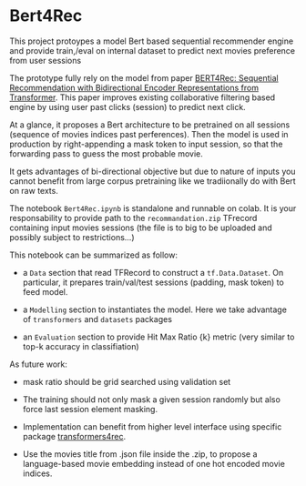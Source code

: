 # Bert4Rec
This project protoypes a model Bert based sequential recommender engine and provide train,/eval on internal dataset to predict next movies preference from user sessions


The prototype fully rely on the model from paper [BERT4Rec: Sequential Recommendation with Bidirectional Encoder Representations from Transformer](https://arxiv.org/abs/1904.06690v2). This paper improves existing collaborative filtering based engine by using user past clicks (session) to predict next click.

At a glance, it proposes a Bert architecture to be pretrained on all sessions (sequence of movies indices past perferences).
Then the model is used in production by right-appending a mask token to input session, so that
 the forwarding pass to guess the most probable movie.
 
It gets advantages of bi-directional objective but due to nature of inputs you cannot benefit from large corpus pretraining like we tradiionally do with Bert on raw texts.
 
The notebook `Bert4Rec.ipynb` is standalone and runnable on colab. It is your responsability to provide path to the `recommandation.zip` TFrecord containing input movies sessions (the file is to big to be uploaded and possibly subject to restrictions...)
 
This notebook can be summarized as follow:
 
*  a `Data` section that read TFRecord to construct a `tf.Data.Dataset`. On particular, it prepares train/val/test sessions (padding, mask token) to feed model.
 
*  a `Modelling` section to instantiates the model. Here we take advantage of `transformers` and `datasets` packages

*  an `Evaluation` section to provide Hit Max Ratio {k} metric (very similar to top-k accuracy in classifiation)

As future work:

*  mask ratio should be grid searched using validation set

*  The training should not only mask a given session randomly but also force last session element masking.

*  Implementation can benefit from higher level interface using specific package [transformers4rec](https://pypi.org/project/transformers4rec/).

*  Use the movies title from .json file inside the .zip, to propose a language-based movie embedding instead of one hot encoded movie indices.
